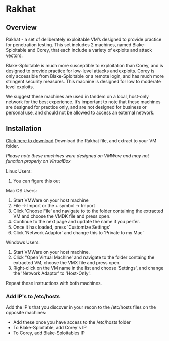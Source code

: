 # Rakhat


## Overview

Rakhat - a set of deliberately exploitable VM’s designed to provide practice for penetration testing. This set includes 2 machines, named Blake-Sploitable and Corey, that each include a variety of exploits and attack vectors. 

Blake-Sploitable is much more susceptible to exploitation than Corey, and is designed to provide practice for low-level attacks and exploits. Corey is only accessible from Blake-Sploitable or a remote login, and has much more stringent security measures. This machine is designed for low to moderate level exploits. 

We suggest these machines are used in tandem on a local, host-only network for the best experience. It’s important to note that these machines are designed for practice only, and are not designed for business or personal use, and should not be allowed to access an external network. 


## Installation

[Click here to download](https://rb.gy/f5vzeo)
Download the Rakhat file, and extract to your VM folder.

*Please note these machines were designed on VMWare and may not function properly on VirtualBox*

Linux Users: 
1. You can figure this out

Mac OS Users:
1. Start VMWare on your host machine
2. File -> Import or the + symbol -> Import 
3. Click 'Choose File' and navigate to to the folder containing the extracted VM and choose the VMDK file and press open. 
4. Continue to the next page and update the name if you perfer. 
5. Once it has loaded, press 'Customize Settings'
6. Click 'Network Adaptor' and change this to 'Private to my Mac'

Windows Users:
1. Start VMWare on your host machine.
2. Click "Open Virtual Machine' and navigate to the folder containg the extracted VM, choose the VMX file and press open.
2. Right-click on the VM name in the list and choose 'Settings', and change the 'Network Adaptor' to 'Host-Only'.

Repeat these instructions with both machines. 

### Add IP's to /etc/hosts

Add the IP's that you discover in your recon to the /etc/hosts files on the opposite machines:
 - Add these once you have access to the /etc/hosts folder
 - To Blake-Sploitable, add Corey's IP
 - To Corey, add Blake-Sploitables IP


